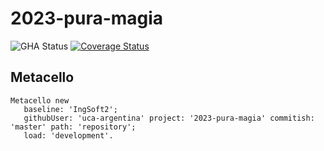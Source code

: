 # 2023-pura-magia

![GHA Status](https://github.com/uca-argentina/2023-pura-magia/actions/workflows/GHA.yml/badge.svg)
[![Coverage Status](https://coveralls.io/repos/github/uuca-argentina/2023-pura-magia/badge.svg?branch=master)](https://coveralls.io/github/uca-argentina/2023-pura-magia?branch=master)

## Metacello

```smalltalk
Metacello new
   baseline: 'IngSoft2';
   githubUser: 'uca-argentina' project: '2023-pura-magia' commitish: 'master' path: 'repository';
   load: 'development'.
```
